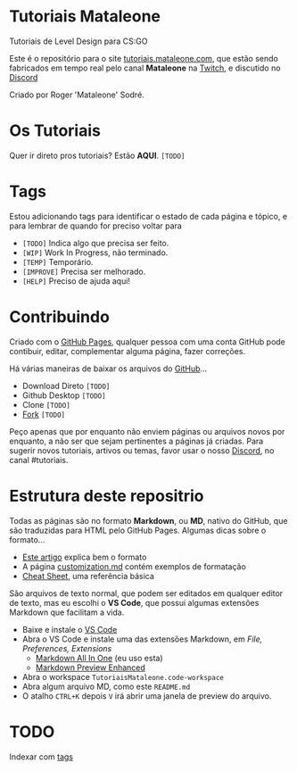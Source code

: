 # Tutoriais Mataleone
Tutoriais de Level Design para CS:GO

Este é o repositório para o site [tutoriais.mataleone.com](http://tutoriais.mataleone.com/), que estão sendo fabricados em tempo real pelo canal **Mataleone** na [Twitch](https://www.twitch.tv/mataleone), e discutido no [Discord](https://discord.gg/QUgfAGBzby)

Criado por Roger 'Mataleone' Sodré.


# Os Tutoriais

Quer ir direto pros tutoriais? Estão **AQUI**. `[TODO]`

# Tags

Estou adicionando tags para identificar o estado de cada página e tópico, e para lembrar de quando for preciso voltar para 

* `[TODO]` Indica algo que precisa ser feito.
* `[WIP]` Work In Progress, não terminado.
* `[TEMP]` Temporário.
* `[IMPROVE]` Precisa ser melhorado.
* `[HELP]` Preciso de ajuda aqui!

# Contribuindo

Criado com o [GitHub Pages](https://docs.github.com/pt/pages), qualquer pessoa com uma conta GitHub pode contibuir, editar, complementar alguma página, fazer correções.

Há várias maneiras de baixar os arquivos do [GitHub](https://github.com/)... 

* Download Direto `[TODO]`
* Github Desktop `[TODO]`
* Clone `[TODO]`
* [Fork](https://docs.github.com/pt/github/getting-started-with-github/fork-a-repo) `[TODO]`

Peço apenas que por enquanto não enviem páginas ou arquivos novos por enquanto, a não ser que sejam pertinentes a páginas já criadas. Para sugerir novos tutoriais, artivos ou temas, favor usar o nosso [Discord](https://discord.gg/QUgfAGBzby), no canal #tutoriais.


# Estrutura deste repositrio

Todas as páginas são no formato **Markdown**, ou **MD**, nativo do GitHub, que são traduzidas para HTML pelo GitHub Pages. Algumas dicas sobre o formato...

* [Este artigo](https://docs.github.com/pt/github/writing-on-github/basic-writing-and-formatting-syntax) explica bem o formato 
* A página [customization.md](./template/customization.md) contém exemplos de formatação
* [Cheat Sheet](https://github.com/adam-p/markdown-here/wiki/Markdown-Cheatsheet), uma referência básica

São arquivos de texto normal, que podem ser editados em qualquer editor de texto, mas eu escolhi o **VS Code**, que possui algumas extensões Markdown que facilitam a vida.

* Baixe e instale o [VS Code](https://code.visualstudio.com/download)
* Abra o VS Code e instale uma das extensões Markdown, em *File, Preferences, Extensions*
  * [Markdown All In One](https://marketplace.visualstudio.com/items?itemName=yzhang.markdown-all-in-one) (eu uso esta)
  * [Markdown Preview Enhanced](https://marketplace.visualstudio.com/items?itemName=shd101wyy.markdown-preview-enhanced)
* Abra o workspace `TutoriaisMataleone.code-workspace`
* Abra algum arquivo MD, como este `README.md`
* O atalho `CTRL+K` depois `V` irá abrir uma janela de preview do arquivo.


# TODO

Indexar com [tags](https://codinfox.github.io/dev/2015/03/06/use-tags-and-categories-in-your-jekyll-based-github-pages/)

